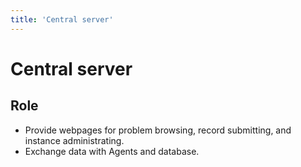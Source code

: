 ```yaml
---
title: 'Central server'
---
```


# Central server

## Role

- Provide webpages for problem browsing, record submitting, and instance administrating.
- Exchange data with Agents and database.
